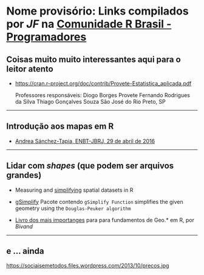 # Nome provisório: Links compilados por _JF_ na [Comunidade R Brasil - Programadores](https://www.facebook.com/groups/1410023525939155/)


## Coisas muito muito interessantes aqui para o leitor atento

- <https://cran.r-project.org/doc/contrib/Provete-Estatistica_aplicada.pdf>

    Professores responsáveis:
    Diogo Borges Provete
    Fernando Rodrigues da Silva
    Thiago Gonçalves Souza
    São José do Rio Preto, SP

----


## Introdução aos mapas em R

- [Andrea Sánchez-Tapia, ENBT-JBRJ, 29 de abril de 2016](http://rstudio-pubs-static.s3.amazonaws.com/176768_ec7fb4801e3a4772886d61e65885fbdd.html)


----

## Lidar com *shapes* (que podem ser arquivos grandes)

- Measuring and [simplifying](http://rstudio-pubs-static.s3.amazonaws.com/11962_9499fd2a62f244ec909c0563ba4aaac9.html) spatial datasets in R

- [gSimplify](https://www.rdocumentation.org/packages/rgeos/versions/0.3-22/topics/gSimplify) Pacote contendo `gSimplify Function` simplifies the given geometry using the `Douglas-Peuker algorithm`

- [Livro dos mais importanges](https://books.google.pt/books/about/Applied_Spatial_Data_Analysis_with_R.html?id=v0eIU9ObJXgC&source=kp_cover&redir_esc=y) para para fundamentos de Geo.* em R, por *Bivand*


-----

## e ... ainda

<https://sociaisemetodos.files.wordpress.com/2013/10/precos.jpg>








